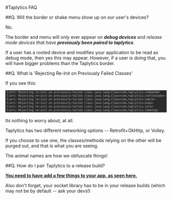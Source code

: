 #Taplytics FAQ

##Q. Will the border or shake menu show up on our user's devices?

No.

The border and menu will only ever appear on **_debug devices_** and _release mode devices that have **previously been paired to taplytics**_. 

If a user has a rooted device and modifies your application to be read as debug mode, then yes this may appear. However, if a user is doing that, you will have bigger problems than the Taplytics border.


##Q. What is 'Rejecting Re-Init on Previously Failed Classes'

If you see this:

![image](rejected.jpg)

Its nothing to worry about, at all. 

Taplytics has two different networking options -- Retrofit+OkHttp, or Volley. 

If you choose to use one, the classes/methods relying on the other will be purged out, and that is what you are seeing. 

The animal names are how we obfuscate things!

##Q. How do I pair Taplytics to a release build?

**[You need to have add a few things to your app, as seen here.](https://github.com/taplytics/Taplytics-Android-SDK/blob/master/START.md#device-pairing)**

Also don't forget, your socket library has to be in your release builds (which may not be by default -- ask your devs!)